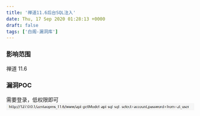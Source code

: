 ```yaml
---
title: '禅道11.6后台SQL注入'
date: Thu, 17 Sep 2020 01:28:13 +0000
draft: false
tags: ['白阁-漏洞库']
---
```


### 影响范围

禅道 11.6

### 漏洞POC

需要登录，低权限即可![](%E7%A6%85%E9%81%9311.6%E5%90%8E%E5%8F%B0SQL%E6%B3%A8%E5%85%A5/wp_editor_md_8cce04ec7db73b07894f1b32b7e0a22f.jpg)